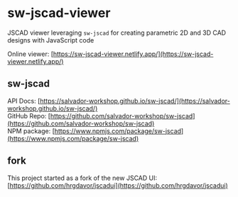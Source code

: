 # sw-jscad-viewer

JSCAD viewer leveraging `sw-jscad` for creating parametric 2D and 3D CAD designs with JavaScript code

Online viewer: [https://sw-jscad-viewer.netlify.app/](https://sw-jscad-viewer.netlify.app/)

## sw-jscad

API Docs: [https://salvador-workshop.github.io/sw-jscad/](https://salvador-workshop.github.io/sw-jscad/)  
GitHub Repo: [https://github.com/salvador-workshop/sw-jscad](https://github.com/salvador-workshop/sw-jscad)  
NPM package: [https://www.npmjs.com/package/sw-jscad](https://www.npmjs.com/package/sw-jscad)  

## fork

This project started as a fork of the new JSCAD UI:  
[https://github.com/hrgdavor/jscadui](https://github.com/hrgdavor/jscadui)
